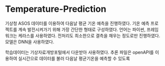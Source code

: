 # Temperature-Prediction

기상청 ASOS 데이터를 이용하여 다음날 평균 기온 예측을 진행하였다.
기온 예측 프로젝트를 계속 발전시켜가기 위해 가장 간단한 형태로 구성하였다.
언어는 파이썬, 프레임워크는 케라스를 사용하였다. 
전처리도 최소한으로 결측을 채우는 정도로만 진행하였다.
모델은 DNN을 사용하였다.

학습데이터는 기상자료개방포털에서 다운받아 사용하였다.
추론 파일은 openAPI를 이용하여 실시간으로 데이터를 불러 다음날 평균기온을 예측할 수 있도록 
